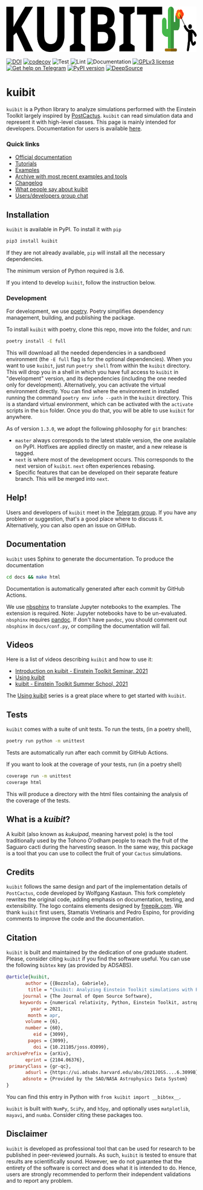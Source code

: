 <p align="center">
<img src="https://github.com/Sbozzolo/kuibit/raw/master/logo.png" height="120">
</p>

[![DOI](https://joss.theoj.org/papers/10.21105/joss.03099/status.svg)](https://doi.org/10.21105/joss.03099)
[![codecov](https://codecov.io/gh/Sbozzolo/kuibit/branch/master/graph/badge.svg)](https://codecov.io/gh/Sbozzolo/kuibit)
![Test](https://github.com/Sbozzolo/kuibit/workflows/Test/badge.svg)
![Lint](https://github.com/Sbozzolo/kuibit/workflows/Lint/badge.svg)
![Documentation](https://github.com/Sbozzolo/kuibit/workflows/Document/badge.svg)
[![GPLv3
license](https://img.shields.io/badge/License-GPLv3-blue.svg)](http://perso.crans.org/besson/LICENSE.html)
[![Get help on Telegram](https://img.shields.io/badge/Get%20help%20on-Telegram-blue.svg)](https://t.me/kuibit)
[![PyPI version](https://badge.fury.io/py/kuibit.svg)](https://badge.fury.io/py/kuibit)
[![DeepSource](https://deepsource.io/gh/Sbozzolo/kuibit.svg/?label=active+issues)](https://deepsource.io/gh/Sbozzolo/kuibit/?ref=repository-badge)

# kuibit

`kuibit` is a Python library to analyze simulations performed with the Einstein
Toolkit largely inspired by
[PostCactus](https://github.com/wokast/PyCactus/tree/master/PostCactus).
`kuibit` can read simulation data and represent it with high-level classes. This
page is mainly intended for developers. Documentation for users is available
[here](https://sbozzolo.github.io/kuibit).

### Quick links

- [Official documentation](https://sbozzolo.github.io/kuibit)
- [Tutorials](https://sbozzolo.github.io/kuibit/#tutorials)
- [Examples](https://sbozzolo.github.io/kuibit/#examples)
- [Archive with most recent examples and tools](https://github.com/sbozzolo/kuibit/releases/latest/download/examples.tar.gz)
- [Changelog](https://github.com/Sbozzolo/kuibit/releases)
- [What people say about kuibit](https://sbozzolo.github.io/kuibit/testimonials.html)
- [Users/developers group chat](https://t.me/kuibit)


## Installation

``kuibit`` is available in PyPI. To install it with `pip`
``` bash
pip3 install kuibit
```
If they are not already available, `pip` will install all the necessary dependencies.

The minimum version of Python required is 3.6.

If you intend to develop ``kuibit``, follow the instruction below.

### Development

For development, we use [poetry](https://python-poetry.org/). Poetry simplifies
dependency management, building, and publishing the package.

To install `kuibit` with poetry, clone this repo, move into the folder, and run:
``` sh
poetry install -E full
```
This will download all the needed dependencies in a sandboxed environment (the
`-E full` flag is for the optional dependencies). When you want to use
``kuibit``, just run ``poetry shell`` from within the `kuibit` directory.
This will drop you in a shell in
which you have full access to ``kuibit`` in "development" version, and its
dependencies (including the one needed only for development). Alternatively, you
can activate the virtual environment directly. You can find where the environment
in installed running the command `poetry env info --path` in the `kuibit` directory.
This is a standard virtual environment, which can be activated with the `activate`
scripts in the `bin` folder. Once you do that, you will be able to use `kuibit`
for anywhere.

As of version `1.3.0`, we adopt the following  philosophy for `git` branches:
- `master` always corresponds to the latest stable version, the one available on
  PyPI. Hotfixes are applied directly on master, and a new release is tagged.
- `next` is where most of the development occurs. This corresponds to the next
  version of `kuibit`. `next` often experiences rebasing.
- Specific features that can be developed on their separate feature branch. This
  will be merged into `next`.

## Help!

Users and developers of ``kuibit`` meet in the [Telegram
group](https://t.me/kuibit). If you have any problem or suggestion, that's a
good place where to discuss it. Alternatively, you can also open an issue on
GitHub.

## Documentation

`kuibit` uses Sphinx to generate the documentation. To produce the documentation
```sh
cd docs && make html
```
Documentation is automatically generated after each commit by GitHub Actions.

We use [nbsphinx](https://nbsphinx.readthedocs.io/) to translate Jupyter
notebooks to the examples. The extension is required. Note: Jupyter notebooks
have to be un-evaluated. `nbsphinx` requires [pandoc](https://pandoc.org/). If
don't have `pandoc`, you should comment out `nbsphinx` in `docs/conf.py`, or
compiling the documentation will fail.

## Videos

Here is a list of videos describing `kuibit` and how to use it:
- [Introduction on kuibit - Einstein Toolkit Seminar, 2021](https://www.youtube.com/watch?v=7-F2xh-m31A)
- [Using kuibit](https://www.youtube.com/playlist?list=PLIVVtc6RlFxpi3BiF6KTWd3z4TTQ5hY06)
- [kuibit - Einstein Toolkit Summer School, 2021](https://youtu.be/g-JlXfLvUZU)

The [Using
kuibit](https://www.youtube.com/playlist?list=PLIVVtc6RlFxpi3BiF6KTWd3z4TTQ5hY06)
series is a great place where to get started with `kuibit`.

## Tests

`kuibit` comes with a suite of unit tests. To run the tests, (in a poetry shell),
```sh
poetry run python -m unittest
```
Tests are automatically run after each commit by GitHub Actions.

If you want to look at the coverage of your tests, run (in a poetry shell)
```sh
coverage run -m unittest
coverage html
```
This will produce a directory with the html files containing the analysis of
the coverage of the tests.

## What is a _kuibit_?

A kuibit (also known as _kukuipad_, meaning harvest pole) is the tool
traditionally used by the Tohono O'odham people to reach the fruit of the
Saguaro cacti during the harvesting season. In the same way, this package is a
tool that you can use to collect the fruit of your `Cactus` simulations.

## Credits

`kuibit` follows the same design and part of the implementation details of
`PostCactus`, code developed by Wolfgang Kastaun. This fork completely rewrites
the original code, adding emphasis on documentation, testing, and extensibility.
The logo contains elements designed by [freepik.com](freepik.com). We thank
``kuibit`` first users, Stamatis Vretinaris and Pedro Espino, for providing
comments to improve the code and the documentation.

## Citation

`kuibit` is built and maintained by the dedication of one graduate student. Please,
consider citing `kuibit` if you find the software useful. You can use the following
`bibtex` key (as provided by ADSABS).
``` bibtex
@article{kuibit,
       author = {{Bozzola}, Gabriele},
        title = "{kuibit: Analyzing Einstein Toolkit simulations with Python}",
      journal = {The Journal of Open Source Software},
     keywords = {numerical relativity, Python, Einstein Toolkit, astrophysics, Cactus, General Relativity and Quantum Cosmology, Astrophysics - High Energy Astrophysical Phenomena},
         year = 2021,
        month = apr,
       volume = {6},
       number = {60},
          eid = {3099},
        pages = {3099},
          doi = {10.21105/joss.03099},
archivePrefix = {arXiv},
       eprint = {2104.06376},
 primaryClass = {gr-qc},
       adsurl = {https://ui.adsabs.harvard.edu/abs/2021JOSS....6.3099B},
      adsnote = {Provided by the SAO/NASA Astrophysics Data System}
}
```
You can find this entry in Python with `from kuibit import __bibtex__`.

`kuibit` is built with `NumPy`, `SciPy`, and `h5py`, and optionally uses
`matplotlib`, `mayavi`, and `numba`. Consider citing these packages too.

## Disclaimer

`kuibit` is developed as professional tool that can be used for research to be
published in peer-reviewed journals. As such, `kuibit` is tested to ensure that
results are scientifically sound. However, we do not guarantee that the entirety
of the software is correct and does what it is intended to do. Hence, users are
strongly recommended to perform their independent validations and to report any
problem.

